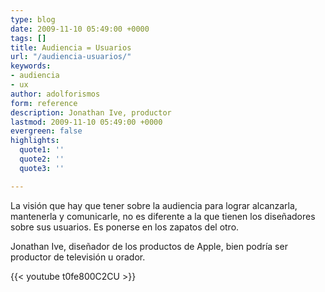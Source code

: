 ```yaml
---
type: blog
date: 2009-11-10 05:49:00 +0000
tags: []
title: Audiencia = Usuarios
url: "/audiencia-usuarios/"
keywords:
- audiencia
- ux
author: adolforismos
form: reference
description: Jonathan Ive, productor
lastmod: 2009-11-10 05:49:00 +0000
evergreen: false
highlights:
  quote1: ''
  quote2: ''
  quote3: ''

---
```

La visión que hay que tener sobre la audiencia para lograr alcanzarla, mantenerla y comunicarle, no es diferente a la que tienen los diseñadores sobre sus usuarios. Es ponerse en los zapatos del otro.

Jonathan Ive, diseñador de los productos de Apple, bien podría ser productor de televisión u orador.


{{< youtube t0fe800C2CU >}}
